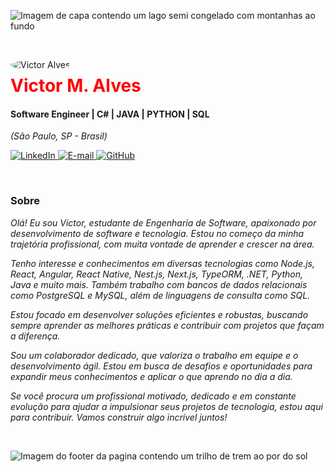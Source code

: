 <img 
  align="center" 
  alt="Imagem de capa contendo um lago semi congelado com montanhas ao fundo" 
  src="" 
  style="display: block; margin: 0 auto; max-width: 100%;"
/>

<br />

<img 
  align="left" 
  alt="Victor Alves" 
  src="" 
  style="margin-right: 20px; border-radius: 50%; max-width: 150px;"
/>

<h1>
  <a href="https://www.linkedin.com/" 
     style="color: #f00 !important; text-decoration: none;">
    Victor M. Alves
  </a>
</h1>

<h4>Software Engineer | C# | JAVA | PYTHON | SQL</h4>
<i>(São Paulo, SP - Brasil)</i>

<p>
  <a href="https://www.linkedin.com/" target="_blank" rel="noopener noreferrer">
    <img src="https://img.shields.io/badge/linkedin-%230077B5.svg?style=for-the-badge&logo=linkedin&logoColor=white" alt="LinkedIn"/>
  </a>
  <a href="mailto:vmalvves17@gmail.com">
    <img src="https://img.shields.io/badge/-Email-0077B5?style=for-the-badge&logo=microsoft-outlook&logoColor=white" alt="E-mail"/>
  </a>
  <a href="https://github.com/Vmalvees" target="_blank" rel="noopener noreferrer">
    <img src="https://img.shields.io/badge/GitHub-0077B5?style=for-the-badge&logo=github&logoColor=white" alt="GitHub"/>
  </a>
</p>

<br />


### Sobre  
<i>
<p>
  Olá! Eu sou Victor, estudante de Engenharia de Software, apaixonado por desenvolvimento de software e tecnologia. Estou no começo da minha trajetória profissional, com muita vontade de aprender e crescer na área.
</p>
<p>
  Tenho interesse e conhecimentos em diversas tecnologias como Node.js, React, Angular, React Native, Nest.js, Next.js, TypeORM, .NET, Python, Java e muito mais. Também trabalho com bancos de dados relacionais como PostgreSQL e MySQL, além de linguagens de consulta como SQL.
</p>
<p>
  Estou focado em desenvolver soluções eficientes e robustas, buscando sempre aprender as melhores práticas e contribuir com projetos que façam a diferença.
</p>
<p>
  Sou um colaborador dedicado, que valoriza o trabalho em equipe e o desenvolvimento ágil. Estou em busca de desafios e oportunidades para expandir meus conhecimentos e aplicar o que aprendo no dia a dia.
</p>
<p>
  Se você procura um profissional motivado, dedicado e em constante evolução para ajudar a impulsionar seus projetos de tecnologia, estou aqui para contribuir. Vamos construir algo incrível juntos!
</p>
</i>

<br />

<img 
  align="center" 
  alt="Imagem do footer da pagina contendo um trilho de trem ao por do sol" 
  style="display: block; margin: 0 auto; max-width: 100%;"
/>
